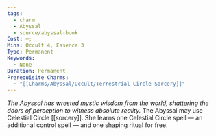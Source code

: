 ```yaml
---
tags:
  - charm
  - Abyssal
  - source/abyssal-book
Cost: —;
Mins: Occult 4, Essence 3
Type: Permanent
Keywords:
  - None
Duration: Permanent
Prerequisite Charms:
  - "[[Charms/Abyssal/Occult/Terrestrial Circle Sorcery]]"
---
```

*The Abyssal has wrested mystic wisdom from the world, shattering the doors of perception to witness absolute reality.*
The Abyssal may use Celestial Circle [[sorcery]]. She learns one Celestial Circle spell — an additional control spell — and one shaping ritual for free.